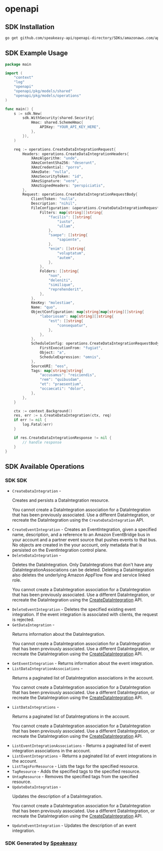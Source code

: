 # openapi

<!-- Start SDK Installation -->
## SDK Installation

```bash
go get github.com/speakeasy-api/openapi-directory/SDKs/amazonaws.com/appintegrations/2020-07-29/go
```
<!-- End SDK Installation -->

## SDK Example Usage
<!-- Start SDK Example Usage -->
```go
package main

import (
    "context"
    "log"
    "openapi"
    "openapi/pkg/models/shared"
    "openapi/pkg/models/operations"
)

func main() {
    s := sdk.New(
        sdk.WithSecurity(shared.Security{
            Hmac: shared.SchemeHmac{
                APIKey: "YOUR_API_KEY_HERE",
            },
        }),
    )

    req := operations.CreateDataIntegrationRequest{
        Headers: operations.CreateDataIntegrationHeaders{
            XAmzAlgorithm: "unde",
            XAmzContentSha256: "deserunt",
            XAmzCredential: "porro",
            XAmzDate: "nulla",
            XAmzSecurityToken: "id",
            XAmzSignature: "vero",
            XAmzSignedHeaders: "perspiciatis",
        },
        Request: operations.CreateDataIntegrationRequestBody{
            ClientToken: "nulla",
            Description: "nihil",
            FileConfiguration: &operations.CreateDataIntegrationRequestBodyFileConfiguration{
                Filters: map[string][]string{
                    "facilis": []string{
                        "iusto",
                        "ullam",
                    },
                    "saepe": []string{
                        "sapiente",
                    },
                    "enim": []string{
                        "voluptatum",
                        "autem",
                    },
                },
                Folders: []string{
                    "non",
                    "deleniti",
                    "similique",
                    "reprehenderit",
                },
            },
            KmsKey: "molestiae",
            Name: "quo",
            ObjectConfiguration: map[string]map[string][]string{
                "laboriosam": map[string][]string{
                    "est": []string{
                        "consequatur",
                    },
                },
            },
            ScheduleConfig: operations.CreateDataIntegrationRequestBodyScheduleConfig{
                FirstExecutionFrom: "fugiat",
                Object: "a",
                ScheduleExpression: "omnis",
            },
            SourceURI: "eos",
            Tags: map[string]string{
                "accusamus": "reiciendis",
                "rem": "quibusdam",
                "et": "praesentium",
                "occaecati": "dolor",
            },
        },
    }

    ctx := context.Background()
    res, err := s.CreateDataIntegration(ctx, req)
    if err != nil {
        log.Fatal(err)
    }

    if res.CreateDataIntegrationResponse != nil {
        // handle response
    }
}
```
<!-- End SDK Example Usage -->

<!-- Start SDK Available Operations -->
## SDK Available Operations

### SDK SDK

* `CreateDataIntegration` - <p>Creates and persists a DataIntegration resource.</p> <note> <p>You cannot create a DataIntegration association for a DataIntegration that has been previously associated. Use a different DataIntegration, or recreate the DataIntegration using the <code>CreateDataIntegration</code> API.</p> </note>
* `CreateEventIntegration` - Creates an EventIntegration, given a specified name, description, and a reference to an Amazon EventBridge bus in your account and a partner event source that pushes events to that bus. No objects are created in the your account, only metadata that is persisted on the EventIntegration control plane.
* `DeleteDataIntegration` - <p>Deletes the DataIntegration. Only DataIntegrations that don't have any DataIntegrationAssociations can be deleted. Deleting a DataIntegration also deletes the underlying Amazon AppFlow flow and service linked role. </p> <note> <p>You cannot create a DataIntegration association for a DataIntegration that has been previously associated. Use a different DataIntegration, or recreate the DataIntegration using the <a href="https://docs.aws.amazon.com/appintegrations/latest/APIReference/API_CreateDataIntegration.html">CreateDataIntegration</a> API.</p> </note>
* `DeleteEventIntegration` - Deletes the specified existing event integration. If the event integration is associated with clients, the request is rejected.
* `GetDataIntegration` - <p>Returns information about the DataIntegration.</p> <note> <p>You cannot create a DataIntegration association for a DataIntegration that has been previously associated. Use a different DataIntegration, or recreate the DataIntegration using the <a href="https://docs.aws.amazon.com/appintegrations/latest/APIReference/API_CreateDataIntegration.html">CreateDataIntegration</a> API.</p> </note>
* `GetEventIntegration` - Returns information about the event integration.
* `ListDataIntegrationAssociations` - <p>Returns a paginated list of DataIntegration associations in the account.</p> <note> <p>You cannot create a DataIntegration association for a DataIntegration that has been previously associated. Use a different DataIntegration, or recreate the DataIntegration using the <a href="https://docs.aws.amazon.com/appintegrations/latest/APIReference/API_CreateDataIntegration.html">CreateDataIntegration</a> API.</p> </note>
* `ListDataIntegrations` - <p>Returns a paginated list of DataIntegrations in the account.</p> <note> <p>You cannot create a DataIntegration association for a DataIntegration that has been previously associated. Use a different DataIntegration, or recreate the DataIntegration using the <a href="https://docs.aws.amazon.com/appintegrations/latest/APIReference/API_CreateDataIntegration.html">CreateDataIntegration</a> API.</p> </note>
* `ListEventIntegrationAssociations` - Returns a paginated list of event integration associations in the account. 
* `ListEventIntegrations` - Returns a paginated list of event integrations in the account.
* `ListTagsForResource` - Lists the tags for the specified resource.
* `TagResource` - Adds the specified tags to the specified resource.
* `UntagResource` - Removes the specified tags from the specified resource.
* `UpdateDataIntegration` - <p>Updates the description of a DataIntegration.</p> <note> <p>You cannot create a DataIntegration association for a DataIntegration that has been previously associated. Use a different DataIntegration, or recreate the DataIntegration using the <a href="https://docs.aws.amazon.com/appintegrations/latest/APIReference/API_CreateDataIntegration.html">CreateDataIntegration</a> API.</p> </note>
* `UpdateEventIntegration` - Updates the description of an event integration.
<!-- End SDK Available Operations -->

### SDK Generated by [Speakeasy](https://docs.speakeasyapi.dev/docs/using-speakeasy/client-sdks)
